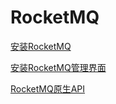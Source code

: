 # RocketMQ

[安装RocketMQ](./subfile/_1安装RocketMQ.md)

[安装RocketMQ管理界面](./subfile/_2安装RocketMQ管理界面.md)

[RocketMQ原生API](./subfile/_3RocketMQ原生API.md)

